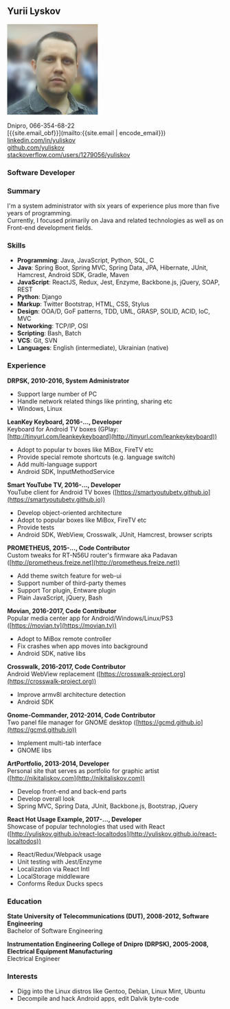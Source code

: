 ## **Yurii Lyskov**

<img id="my-photo" src="/img/my_photo2.jpg"/>

Dnipro, 066-354-68-22  
[<span class="obfuscate">{{site.email_obf}}</span>](mailto:{{site.email | encode_email}})  
[linkedin.com/in/yuliskov](http://www.linkedin.com/in/yuliskov)  
[github.com/yuliskov](https://github.com/yuliskov)  
[stackoverflow.com/users/1279056/yuliskov](https://stackoverflow.com/users/1279056/yuliskov)  

<div class="clear"></div>

### Software Developer

### Summary

I'm a system administrator with six years of experience plus more than five years of programming.  
Currently, I focused primarily on Java and related technologies as well as on Front-end development fields.

### Skills

- **Programming**: Java, JavaScript, Python, SQL, C
- **Java**: Spring Boot, Spring MVC, Spring Data, JPA, Hibernate, JUnit, Hamcrest, Android SDK, Gradle, Maven
- **JavaScript**: ReactJS, Redux, Jest, Enzyme, Backbone.js, jQuery, SOAP, REST
- **Python**: Django
- **Markup**: Twitter Bootstrap, HTML, CSS, Stylus
- **Design**: OOA/D, GoF patterns, TDD, UML, GRASP, SOLID, ACID, IoC, MVC
- **Networking**: TCP/IP, OSI
- **Scripting**: Bash, Batch
- **VCS**: Git, SVN
- **Languages**: English (intermediate), Ukrainian (native)

### Experience

**DRPSK, 2010-2016, System Administrator**
- Support large number of PC
- Handle network related things like printing, sharing etc
- Windows, Linux

**LeanKey Keyboard, 2016-..., Developer**  
Keyboard for Android TV boxes (GPlay: [http://tinyurl.com/leankeykeyboard](http://tinyurl.com/leankeykeyboard))
- Adopt to popular tv boxes like MiBox, FireTV etc
- Provide special remote shortcuts (e.g. language switch)
- Add multi-language support
- Android SDK, InputMethodService

**Smart YouTube TV, 2016-..., Developer**  
YouTube client for Android TV boxes ([https://smartyoutubetv.github.io](https://smartyoutubetv.github.io))
- Develop object-oriented architecture
- Adopt to popular boxes like MiBox, FireTV etc
- Provide tests
- Android SDK, WebView, Crosswalk, JUnit, Hamcrest, browser scripts

**PROMETHEUS, 2015-..., Code Contributor**  
Custom tweaks for RT-N56U router's firmware aka Padavan ([http://prometheus.freize.net](http://prometheus.freize.net))
- Add theme switch feature for web-ui
- Support number of third-party themes
- Support Tor plugin, Entware plugin
- Plain JavaScript, jQuery, Bash

**Movian, 2016-2017, Code Contributor**  
Popular media center app for Android/Windows/Linux/PS3 ([https://movian.tv](https://movian.tv))
- Adopt to MiBox remote controller
- Fix crashes when app moves into background
- Android SDK, native libs

**Crosswalk, 2016-2017, Code Contributor**  
Android WebView replacement ([https://crosswalk-project.org](https://crosswalk-project.org))
- Improve armv8l architecture detection
- Android SDK

**Gnome-Commander, 2012-2014, Code Contributor**  
Two panel file manager for GNOME desktop ([https://gcmd.github.io](https://gcmd.github.io))  
- Implement multi-tab interface
- GNOME libs

**ArtPortfolio, 2013-2014, Developer**  
Personal site that serves as portfolio for graphic artist ([http://nikitaliskov.com](http://nikitaliskov.com))
- Develop front-end and back-end parts
- Develop overall look
- Spring MVC, Spring Data, JUnit, Backbone.js, Bootstrap, jQuery

**React Hot Usage Example, 2017-..., Developer**  
Showcase of popular technologies that used with React ([http://yuliskov.github.io/react-localtodos](http://yuliskov.github.io/react-localtodos))
- React/Redux/Webpack usage
- Unit testing with Jest/Enzyme
- Localization via React Intl
- LocalStorage middleware
- Conforms Redux Ducks specs

### Education

**State University of Telecommunications (DUT), 2008-2012, Software Engineering**  
Bachelor of Software Engineering

**Instrumentation Engineering College of Dnipro (DRPSK), 2005-2008, Electrical Equipment Manufacturing**  
Electrical Engineer

### Interests

- Digg into the Linux distros like Gentoo, Debian, Linux Mint, Ubuntu
- Decompile and hack Android apps, edit Dalvik byte-code

